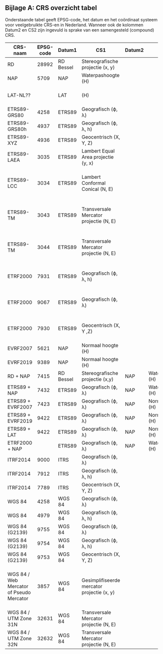 ## Bijlage A: CRS overzicht tabel

Onderstaande tabel geeft EPSG-code, het datum en het coördinaat systeem voor veelgebruikte CRS-en in Nederland. Wanneer ook de kolommen Datum2 en CS2 zijn ingevuld is sprake van een samengesteld (compound) CRS.

|CRS-naam|EPSG-code            |Datum1          | CS1     |Datum2 | CS2 |Opmerking|
|--------|--------------|----------------|---------|-------|------|------|
|RD|28992|RD Bessel|Stereografische projectie (x, y)|
|NAP|5709|NAP| Waterpashoogte (H)||||
|LAT-NL??|   |LAT| (H)|||Hydrografische toepassingen op zee|
|ETRS89-GRS80|4258|ETRS89|Geografisch (ϕ, λ)|||Ensemble|
|ETRS89-GRS80h|4937|ETRS89|Geografisch (ϕ, λ, h)|||Ensemble|
|ETRS89-XYZ|4936|ETRS89|Geocentrisch (X, Y, Z)|||Ensemble|
|ETRS89-LAEA|3035|ETRS89 |Lambert Equal Area projectie (y, x)|||INSPIRE projectie voor statistische data|
|ETRS89-LCC|3034|ETRS89 |Lambert Conformal Conical (N, E)|||INSPIRE projectie voor kleinschalige (< 1:500 000) pan-Europese data|
|ETRS89-TM|3043|ETRS89 |Transversale Mercator projectie (N, E)|||INSPIRE projectie voor grootschalige (> 1:500 000) data voor zone 31N (0° to 6°E) |
|ETRS89-TM|3044|ETRS89 |Transversale Mercator projectie (N, E)|||INSPIRE projectie voor grootschalige (> 1:500 000) data voor zone 32N (6° to 12°E) |
|ETRF2000|7931|ETRS89|Geografisch (ϕ, λ, h)|||Aanbevolen ETRS89-realisatie voor geo-informatie|
|ETRF2000|9067|ETRS89|Geografisch (ϕ, λ)|||Aanbevolen ETRS89-realisatie voor geo-informatie|
|ETRF2000|7930|ETRS89|Geocentrisch (X, Y ,Z)|||Aanbevolen ETRS89-realisatie voor geo-informatie|
|EVRF2007|5621|NAP|Normaal hoogte (H)|||||
|EVRF2019|9389|NAP|Normaal hoogte (H)|||||
|RD + NAP|7415|RD Bessel|Stereografische projectie (x,y)|NAP|Waterpashoogte (H)||
|ETRS89 + NAP|7432|ETRS89|Geografisch (ϕ, λ)|NAP|Waterpashoogte (H)|ETRS89=Ensemble|
|ETRS89 + EVRF2007|7423|ETRS89|Geografisch (ϕ, λ)|NAP|Normaal hoogte (H)|ETRS89=Ensemble|
|ETRS89 + EVRF2019|9422|ETRS89|Geografisch (ϕ, λ)|NAP|Normaal hoogte (H)|ETRS89=Ensemble|
|ETRS89 + LAT|9422|ETRS89|Geografisch (ϕ, λ)|NAP|Normaal hoogte (H)|ETRS89=Ensemble|
|ETRF2000 + NAP||ETRS89|Geografisch (ϕ, λ)|NAP|Waterpashoogte (H)||
|ITRF2014|9000|ITRS|Geografisch (ϕ, λ)||||
|ITRF2014|7912|ITRS|Geografisch (ϕ, λ, h)||||
|ITRF2014|7789|ITRS|Geocentrisch (X, Y, Z)||||
|WGS 84|4258|WGS 84|Geografisch (ϕ, λ)|||Ensemble|
|WGS 84|4979|WGS 84|Geografisch (ϕ, λ, h)|||Ensemble|
|WGS 84 (G2139)|9755|WGS 84|Geografisch (ϕ, λ)|||WGS 84 realisatie van 3 januari 2021|
|WGS 84 (G2139)|9754|WGS 84|Geografisch (ϕ, λ, h)|||WGS 84 realisatie van 3 januari 2021|
|WGS 84 (G2139)|9753|WGS 84|Geocentrisch (X, Y, Z)|||WGS 84 realisatie van 3 januari 2021|
|WGS 84 / Web Mercator of Pseudo Mercator|3857|WGS 84|Gesimplifiseerde mercator projectie (x, y)|||Geen geodetisch CRS, alleen geschikt eenvoudige visualisatie van onnauwkeurige data|
|WGS 84 / UTM Zone 31N|32631|WGS 84|Transversale Mercator projectie (N, E)|||Projectie voor UTM zone 31N (0° to 6°E)|
|WGS 84 / UTM Zone 32N|32632|WGS 84|Transversale Mercator projectie (N, E)|||Projectie voor UTM zone 32N (6° to 12°E)|
